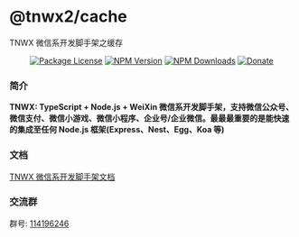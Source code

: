 # @tnwx2/cache

TNWX 微信系开发脚手架之缓存

<p align="center">
 <a href="https://www.npmjs.com/package/@tnwx2/cache" target="_blank"><img src="https://img.shields.io/npm/l/@tnwx2/cache.svg?style=flat-square" alt="Package License" /></a>
<a href="https://www.npmjs.com/package/@tnwx2/cache" target="_blank"><img src="https://img.shields.io/npm/v/@tnwx2/cache.svg?style=flat-square" alt="NPM Version" /></a>
<a href="https://www.npmjs.com/package/@tnwx2/cache" target="_blank"><img src="https://img.shields.io/npm/dt/@tnwx2/cache.svg?style=flat-square" alt="NPM Downloads" /></a>
<a href="https://github.com/Javen205/donate" target="_blank"><img src="https://img.shields.io/badge/Donate-WeChat-%23ff3f59.svg?style=flat-square" alt="Donate"/></a>
</p>

### 简介

**TNWX: TypeScript + Node.js + WeiXin 微信系开发脚手架，支持微信公众号、微信支付、微信小游戏、微信小程序、企业号/企业微信。最最最重要的是能快速的集成至任何 Node.js 框架(Express、Nest、Egg、Koa 等)**

### 文档

[TNWX 微信系开发脚手架文档](https://javen205.gitee.io/tnwx)

### 交流群

群号: [114196246](https:shang.qq.com/wpa/qunwpa?idkey=a1e4fd8c71008961bd4fc8eeea224e726afd5e5eae7bf1d96d3c77897388bf24)
